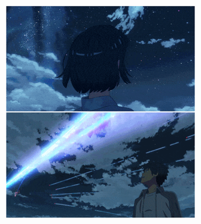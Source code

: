 <img src="https://github.com/peikoko/peikoko/blob/master/B.gif" width="860">
<img src="https://github.com/peikoko/peikoko/blob/master/A.gif" width="860">
